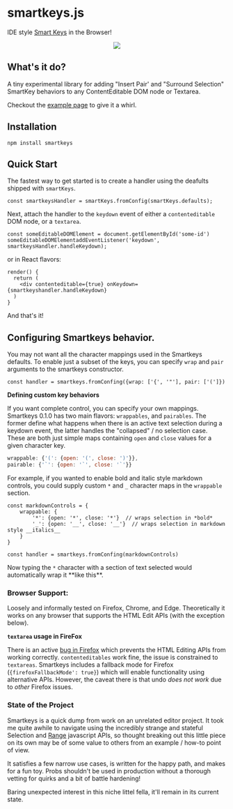 # smartkeys.js

IDE style [Smart Keys](https://www.jetbrains.com/help/idea/settings-smart-keys.html) in the Browser!

<p align="center">
    <img src="https://user-images.githubusercontent.com/1408720/50046778-de1e5880-005d-11e9-9e64-6c161ab32156.gif">
</p>


## What's it do? 

A tiny experimental library for adding "Insert Pair' and "Surround Selection" SmartKey behaviors to any ContentEditable DOM node or Textarea. 

Checkout the [example page](https://chriskiehl.github.io/smartkeys.js/) to give it a whirl. 


## Installation 

```
npm install smartkeys
```

## Quick Start

The fastest way to get started is to create a handler using the deafults shipped with `smartKeys`. 

```
const smartkeysHandler = smartKeys.fromConfig(smartKeys.defaults);
```

Next, attach the handler to the `keydown` event of either a `contenteditable` DOM node, or a `textarea`.

```
const someEditableDOMElement = document.getElementById('some-id')
someEditableDOMElementaddEventListener('keydown', smartkeysHandler.handleKeydown);
```

or in React flavors:

```
render() {
  return (
    <div contenteditable={true} onKeydown={smartkeyshandler.handleKeydown}
  )
}
```

And that's it!

## Configuring Smartkeys behavior.

You may not want all the character mappings used in the Smartkeys defaults. To enable just a subset of the keys, you can specify `wrap` and `pair` arguments to the smartkeys constructor. 

```
const handler = smartkeys.fromConfing({wrap: ['{', '"'], pair: ['(']})
```

**Defining custom key behaviors**

If you want complete control, you can specify your own mappings. Smartkeys 0.1.0 has two main flavors: `wrappables`, and `pairables`. The former define what happens when there is an active text selection during a keydown event, the latter handles the "collapsed" / no selection case. These are both just simple maps containing `open` and `close` values for a given character key. 

```javascript
wrappable: {'(': {open: '(', close: ')'}},
pairable: {'`': {open: '`', close: '`'}}
```

For example, if you wanted to enable bold and italic style markdown controls, you could supply custom `*` and `_` character maps in the `wrappable` section. 

```
const markdownControls = {
    wrappable: {
        '*': {open: '*', close: '*'}  // wraps selection in *bold*
        '_': {open: '__', close: '__'}  // wraps selection in markdown style __italics__
    }
}    

const handler = smartkeys.fromConfing(markdownControls)
```

Now typing the `*` character with a section of text selected would automatically wrap it \*\*like this\*\*. 


### Browser Support: 

Loosely and informally tested on Firefox, Chrome, and Edge. Theoretically it works on any browser that supports the HTML Edit APIs (with the exception below). 


**`textarea` usage in FireFox**

There is an active [bug in Firefox](https://bugzilla.mozilla.org/show_bug.cgi?id=1220696) which prevents the HTML Editing APIs from working correctly. `contenteditables` work fine, the issue is constrained to `textareas`. Smartkeys includes a fallback mode for Firefox (`{firefoxFallbackMode': true}`) which will enable functionality using alternative APIs. However, the caveat there is that undo _does not work_ due to _other_ Firefox issues.


### State of the Project 

Smartkeys is a quick dump from work on an unrelated editor project. It took me quite awhile to navigate using the incredibly strange and stateful Selection and [Range](https://developer.mozilla.org/en-US/docs/Web/API/Range) javascript APIs, so thought breaking out this little piece on its own may be of some value to others from an example / how-to point of view.

It satisfies a few narrow use cases, is written for the happy path, and makes for a fun toy. Probs shouldn't be used in production without a thorough vetting for quirks and a bit of battle hardening!  

Baring unexpected interest in this niche littel fella, it'll remain in its current state. 
